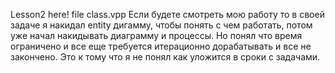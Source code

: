 Lesson2 here! file class.vpp
Если будете смотреть мою работу то в своей задаче я накидал 
entity дигамму, чтобы понять с чем работать, потом уже начал 
накидывать диаграмму и процессы. Но понял что время ограничено 
и все еще требуется итерационно дорабатывать и все не закончено. 
Это к тому что я не понял как уложится в сроки с задачами.